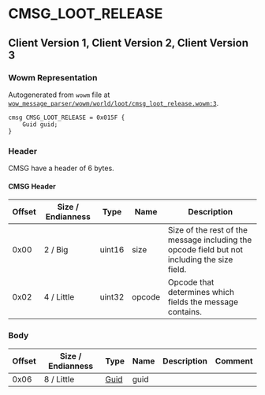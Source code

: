 # CMSG_LOOT_RELEASE

## Client Version 1, Client Version 2, Client Version 3

### Wowm Representation

Autogenerated from `wowm` file at [`wow_message_parser/wowm/world/loot/cmsg_loot_release.wowm:3`](https://github.com/gtker/wow_messages/tree/main/wow_message_parser/wowm/world/loot/cmsg_loot_release.wowm#L3).
```rust,ignore
cmsg CMSG_LOOT_RELEASE = 0x015F {
    Guid guid;
}
```
### Header

CMSG have a header of 6 bytes.

#### CMSG Header

| Offset | Size / Endianness | Type   | Name   | Description |
| ------ | ----------------- | ------ | ------ | ----------- |
| 0x00   | 2 / Big           | uint16 | size   | Size of the rest of the message including the opcode field but not including the size field.|
| 0x02   | 4 / Little        | uint32 | opcode | Opcode that determines which fields the message contains.|

### Body

| Offset | Size / Endianness | Type | Name | Description | Comment |
| ------ | ----------------- | ---- | ---- | ----------- | ------- |
| 0x06 | 8 / Little | [Guid](../spec/packed-guid.md) | guid |  |  |

